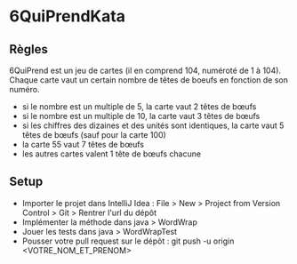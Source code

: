 # 6QuiPrendKata

## Règles
6QuiPrend est un jeu de cartes (il en comprend 104, numéroté de 1 à 104). Chaque carte vaut un certain nombre de têtes de boeufs en fonction de son numéro.
  - si le nombre est un multiple de 5, la carte vaut 2 têtes de bœufs
  - si le nombre est un multiple de 10, la carte vaut 3 têtes de bœufs
  - si les chiffres des dizaines et des unités sont identiques, la carte vaut 5 têtes de bœufs (sauf pour la carte 100)
  - la carte 55 vaut 7 têtes de bœufs
  - les autres cartes valent 1 tête de bœufs chacune
  
## Setup
  - Importer le projet dans IntelliJ Idea : File > New > Project from Version Control > Git > Rentrer l'url du dépôt
  - Implémenter la méthode dans java > WordWrap
  - Jouer les tests dans java > WordWrapTest
  - Pousser votre pull request sur le dépôt :  git push -u origin <VOTRE_NOM_ET_PRENOM>
